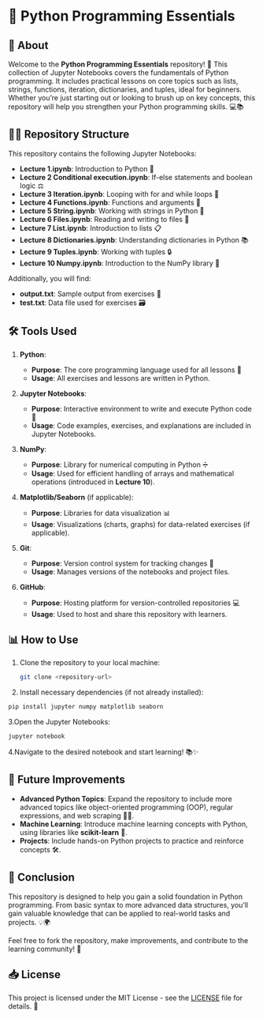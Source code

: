 # 🐍 **Python Programming Essentials**

## 🌟 **About**
Welcome to the **Python Programming Essentials** repository! 🚀 This collection of Jupyter Notebooks covers the fundamentals of Python programming. It includes practical lessons on core topics such as lists, strings, functions, iteration, dictionaries, and tuples, ideal for beginners. Whether you’re just starting out or looking to brush up on key concepts, this repository will help you strengthen your Python programming skills. 💻📚

## 🧑‍💻 **Repository Structure**
This repository contains the following Jupyter Notebooks:
- **Lecture 1.ipynb**: Introduction to Python 🌱
- **Lecture 2 Conditional execution.ipynb**: If-else statements and boolean logic ⚖️
- **Lecture 3 Iteration.ipynb**: Looping with for and while loops 🔄
- **Lecture 4 Functions.ipynb**: Functions and arguments 🔧
- **Lecture 5 String.ipynb**: Working with strings in Python 📝
- **Lecture 6 Files.ipynb**: Reading and writing to files 📂
- **Lecture 7 List.ipynb**: Introduction to lists 📋
- **Lecture 8 Dictionaries.ipynb**: Understanding dictionaries in Python 📚
- **Lecture 9 Tuples.ipynb**: Working with tuples 🔒
- **Lecture 10 Numpy.ipynb**: Introduction to the NumPy library 🔢

Additionally, you will find:
- **output.txt**: Sample output from exercises 📑
- **test.txt**: Data file used for exercises 🗃️

## 🛠️ **Tools Used**

1. **Python**:
   - **Purpose**: The core programming language used for all lessons 🐍
   - **Usage**: All exercises and lessons are written in Python.

2. **Jupyter Notebooks**:
   - **Purpose**: Interactive environment to write and execute Python code 📝
   - **Usage**: Code examples, exercises, and explanations are included in Jupyter Notebooks.

3. **NumPy**:
   - **Purpose**: Library for numerical computing in Python ➗
   - **Usage**: Used for efficient handling of arrays and mathematical operations (introduced in **Lecture 10**).

4. **Matplotlib/Seaborn** (if applicable):
   - **Purpose**: Libraries for data visualization 📊
   - **Usage**: Visualizations (charts, graphs) for data-related exercises (if applicable).

5. **Git**:
   - **Purpose**: Version control system for tracking changes 🔄
   - **Usage**: Manages versions of the notebooks and project files.

6. **GitHub**:
   - **Purpose**: Hosting platform for version-controlled repositories 💻
   - **Usage**: Used to host and share this repository with learners.

## 📊 **How to Use**
1. Clone the repository to your local machine:
   ```bash
   git clone <repository-url>
   ```
2. Install necessary dependencies (if not already installed):
  ```bash
  pip install jupyter numpy matplotlib seaborn
  ```

3.Open the Jupyter Notebooks:
  ```bash
  jupyter notebook
  ```

4.Navigate to the desired notebook and start learning! 📚✨

## 🚀 **Future Improvements**

- **Advanced Python Topics**: Expand the repository to include more advanced topics like object-oriented programming (OOP), regular expressions, and web scraping 🧑‍💻.
- **Machine Learning**: Introduce machine learning concepts with Python, using libraries like **scikit-learn** 🤖.
- **Projects**: Include hands-on Python projects to practice and reinforce concepts 🛠️.

## 💬 **Conclusion**
This repository is designed to help you gain a solid foundation in Python programming. From basic syntax to more advanced data structures, you’ll gain valuable knowledge that can be applied to real-world tasks and projects. 💡🌍

Feel free to fork the repository, make improvements, and contribute to the learning community! 🤝

## 📥 **License**
This project is licensed under the MIT License - see the [LICENSE](https://github.com/Aymen016/Python-Python-Programming-Essentials/blob/master/LICENSE) file for details. 📜
